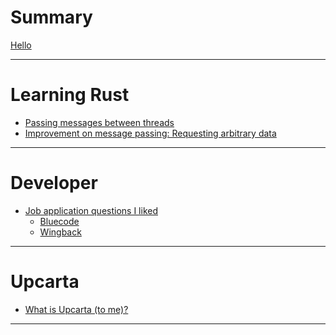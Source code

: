 # Summary
[Hello](./posts/hello.md)

----

# Learning Rust
- [Passing messages between threads](./posts/rust/001_mpbt.md)
- [Improvement on message passing: Requesting arbitrary data]()

----

# Developer
- [Job application questions I liked](./posts/developer/001_good_qs/gq.md)
  - [Bluecode](./posts/developer/001_good_qs/bluecode.md)
  - [Wingback](./posts/developer/001_good_qs/wingback.md) 
<!-- - [Dev surveys]() -->
<!-- - [Dev surveys](./posts/developer/002_dev_surveys/dev_surveys.md) -->
----

# Upcarta
- [What is Upcarta (to me)?]()

----